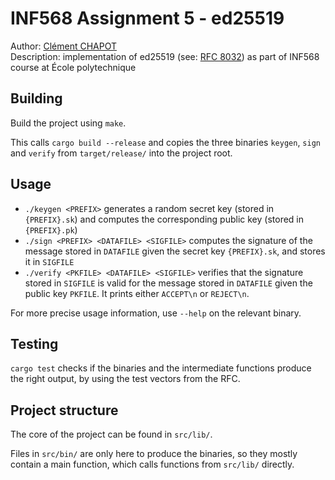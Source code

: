 # INF568 Assignment 5 - ed25519

Author: [Clément CHAPOT](mailto:clement.chapot@polytechnique.edu)<br>
Description: implementation of ed25519 (see: [RFC 8032](https://datatracker.ietf.org/doc/html/rfc8032)) as part of INF568 course at École polytechnique

## Building

Build the project using `make`.

This calls `cargo build --release` and copies the three binaries `keygen`, `sign` and `verify` from `target/release/` into the project root.

## Usage

- `./keygen <PREFIX>` generates a random secret key (stored in `{PREFIX}.sk`) and computes the corresponding public key (stored in `{PREFIX}.pk`)
- `./sign <PREFIX> <DATAFILE> <SIGFILE>` computes the signature of the message stored in `DATAFILE` given the secret key `{PREFIX}.sk`, and stores it in `SIGFILE`
- `./verify <PKFILE> <DATAFILE> <SIGFILE>` verifies that the signature stored in `SIGFILE` is valid for the message stored in `DATAFILE` given the public key `PKFILE`. It prints either `ACCEPT\n` or `REJECT\n`.

For more precise usage information, use `--help` on the relevant binary.

## Testing

`cargo test` checks if the binaries and the intermediate functions produce the right output, by using the test vectors from the RFC.

## Project structure

The core of the project can be found in `src/lib/`.

Files in `src/bin/` are only here to produce the binaries, so they mostly contain a main function, which calls functions from `src/lib/` directly.
